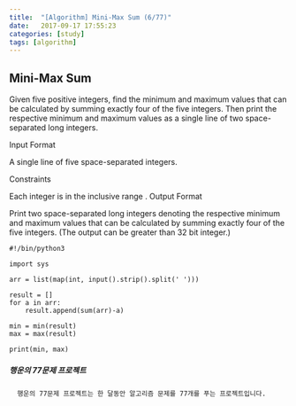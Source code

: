 ```yaml
---
title:  "[Algorithm] Mini-Max Sum (6/77)"
date:   2017-09-17 17:55:23
categories: [study]
tags: [algorithm]
---
```

## Mini-Max Sum
Given five positive integers, find the minimum and maximum values that can be calculated by summing exactly four of the five integers. Then print the respective minimum and maximum values as a single line of two space-separated long integers.

Input Format

A single line of five space-separated integers.

Constraints

Each integer is in the inclusive range .
Output Format

Print two space-separated long integers denoting the respective minimum and maximum values that can be calculated by summing exactly four of the five integers. (The output can be greater than 32 bit integer.)

```
#!/bin/python3

import sys

arr = list(map(int, input().strip().split(' ')))

result = []
for a in arr:
    result.append(sum(arr)-a)

min = min(result)
max = max(result)

print(min, max)
```

##### 행운의 77문제 프로젝트
```
  행운의 77문제 프로젝트는 한 달동안 알고리즘 문제를 77개를 푸는 프로젝트입니다.
```
